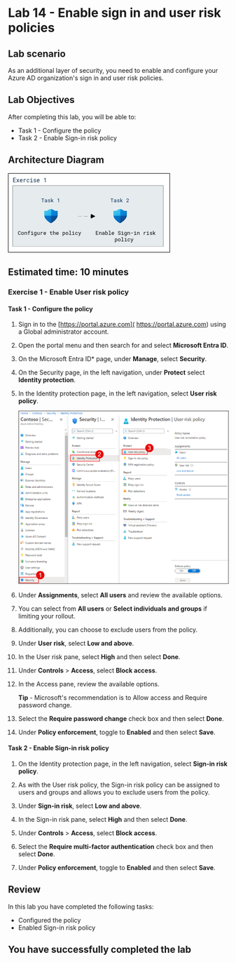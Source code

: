 
# Lab 14 - Enable sign in and user risk policies

## Lab scenario

As an additional layer of security, you need to enable and configure your Azure AD organization's sign in and user risk policies.

## Lab Objectives

After completing this lab, you will be able to:
- Task 1 - Configure the policy
- Task 2 - Enable Sign-in risk policy

## Architecture Diagram

![Screen image displaying the New Group page with Group type, Group name, Owners, and Members highlighted](./media/arch14.png)

## Estimated time: 10 minutes

### Exercise 1 - Enable User risk policy

#### Task 1 - Configure the policy

1. Sign in to the [https://portal.azure.com]( https://portal.azure.com) using a Global administrator account.

2. Open the portal menu and then search for and select **Microsoft Entra ID**.

3. On the Microsoft Entra ID* page, under **Manage**, select **Security**.

4. On the Security page, in the left navigation, under **Protect** select **Identity protection**.

5. In the Identity protection page, in the left navigation, select **User risk policy**.

    ![Screen image displaying the User risk policy page and highlighted browsing path](./media/protection.png)

6. Under **Assignments**, select **All users** and review the available options.

7. You can select from **All users** or **Select individuals and groups** if limiting your rollout.

8. Additionally, you can choose to exclude users from the policy.

9. Under **User risk**, select **Low and above**.

10. In the User risk pane, select **High** and then select **Done**.

11. Under **Controls** > **Access**, select **Block access**.

12. In the Access pane, review the available options.

    **Tip** - Microsoft's recommendation is to Allow access and Require password change.

13. Select the **Require password change** check box and then select **Done**.

14. Under **Policy enforcement**, toggle to  **Enabled** and then select **Save**.

#### Task 2 - Enable Sign-in risk policy

1. On the Identity protection page, in the left navigation, select **Sign-in risk policy**.

2. As with the User risk policy, the Sign-in risk policy can be assigned to users and groups and allows you to exclude users from the policy.

3. Under **Sign-in risk**, select **Low and above**.

4. In the Sign-in risk pane, select **High** and then select **Done**.

5. Under **Controls** > **Access**, select **Block access**.

6. Select the **Require multi-factor authentication** check box and then select **Done**.

7. Under **Policy enforcement**,  toggle to  **Enabled** and then select **Save**.

## Review

In this lab you have completed the following tasks:

- Configured the policy
- Enabled Sign-in risk policy

## You have successfully completed the lab
